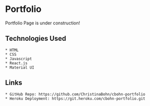 # Portfolio

Portfolio Page is under construction!

## Technologies Used

    * HTML
    * CSS
    * Javascript
    * React.js
    * Material UI

## Links

    * GitHub Repo: https://github.com/ChristinaBohn/cbohn-portfolio
    * Heroku Deployment: https://git.heroku.com/cbohn-portfolio.git